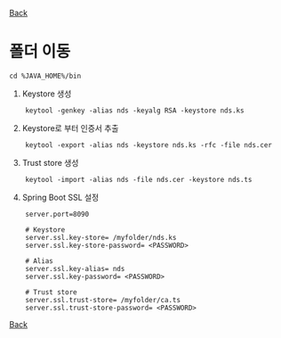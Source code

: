 [Back](https://github.com/songagi/study-spring/blob/master/README.md)

# 폴더 이동
```
cd %JAVA_HOME%/bin
```

1. Keystore 생성
```
	keytool -genkey -alias nds -keyalg RSA -keystore nds.ks
```

2. Keystore로 부터 인증서 추출
```
	keytool -export -alias nds -keystore nds.ks -rfc -file nds.cer
```
	
3. Trust store 생성
```
	keytool -import -alias nds -file nds.cer -keystore nds.ts
```

4. Spring Boot SSL 설정
	
```
	server.port=8090

	# Keystore
	server.ssl.key-store= /myfolder/nds.ks
	server.ssl.key-store-password= <PASSWORD>
	
	# Alias
	server.ssl.key-alias= nds
	server.ssl.key-password= <PASSWORD>
	
	# Trust store 
	server.ssl.trust-store= /myfolder/ca.ts
	server.ssl.trust-store-password= <PASSWORD>
```
  
[Back](https://github.com/songagi/study-spring/blob/master/README.md)
